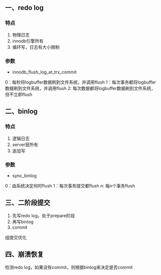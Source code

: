 ## 一、redo log

### 特点

1. 物理日志
2. innodb引擎所有
3. 循环写，日志有大小限制

### 参数

- innodb_flush_log_at_trx_commit

0：每秒将logbuffer数据刷到文件系统，并调用flush
1：每次事务都将logbuffer数据刷到文件系统，并调用flush
2: 每次数据都将logbuffer数据刷到文件系统，但不立即flush

## 二、binlog

### 特点

1. 逻辑日志
2. server层所有
3. 追加写

### 参数

- sync_binlog

0：由系统决定何时flush
1：每次事务提交都flush
n: 每n个事务flush

## 三、二阶段提交

1. 先写redo log，处于prepare阶段
2. 再写binlog
3. commit

组提交优化

## 四、崩溃恢复

检测redo log，如果没有commit，则根据binlog来决定是否commit


